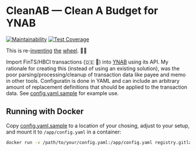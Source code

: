 # CleanAB — Clean A Budget for YNAB

[![Maintainability](https://api.codeclimate.com/v1/badges/3a77a310ef11515ee754/maintainability)](https://codeclimate.com/github/janw/cleanab/maintainability)
[![Test Coverage](https://api.codeclimate.com/v1/badges/3a77a310ef11515ee754/test_coverage)](https://codeclimate.com/github/janw/cleanab/test_coverage)

This is re-[inventing](https://github.com/schurig/ynab-bank-importer) [the](https://bitbucket.org/ctheune/ynab-bank-imports/src/default/) [wheel](https://github.com/bank2ynab/bank2ynab). 💁‍♀️

Import FinTS/HBCI transactions (🇩🇪 👋) into [YNAB](https://ynab.com/referral/?ref=DP9o_rOK4sNtCxhD&utm_source=customer_referral) using its API. My rationale for creating this (instead of using an existing solution), was the poor parsing/processing/cleanup of transaction data like payee and memo in other tools. Configuratin is done in YAML and can include an arbitrary amount of replacement definitions that should be applied to the transaction data. See [config.yaml.sample](config.yaml.sample) for example use.

## Running with Docker

Copy [config.yaml.sample](config.yaml.sample) to a location of your chosing, adjust to your setup, and mount it to `/app/config.yaml` in a container:

```bash
docker run -v /path/to/your/config.yaml:/app/config.yaml registry.gitlab.com/janw/cleanab
```
